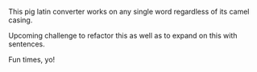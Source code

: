 This pig latin converter works on any single word regardless of its camel casing.

Upcoming challenge to refactor this as well as to expand on this with sentences.

Fun times, yo!